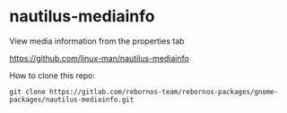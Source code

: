 # nautilus-mediainfo

View media information from the properties tab

https://github.com/linux-man/nautilus-mediainfo

How to clone this repo:

```
git clone https://gitlab.com/rebornos-team/rebornos-packages/gnome-packages/nautilus-mediainfo.git
```

